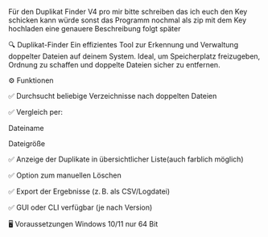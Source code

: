 Für den Duplikat Finder V4 pro mir bitte schreiben das ich euch den Key schicken kann würde sonst das Programm nochmal als zip mit dem Key hochladen eine genauere Beschreibung folgt später

🔍 Duplikat-Finder
Ein effizientes Tool zur Erkennung und Verwaltung doppelter Dateien auf deinem System.
Ideal, um Speicherplatz freizugeben, Ordnung zu schaffen und doppelte Dateien sicher zu entfernen.

⚙️ Funktionen

✅ Durchsucht beliebige Verzeichnisse nach doppelten Dateien

✅ Vergleich per:

Dateiname

Dateigröße

✅ Anzeige der Duplikate in übersichtlicher Liste(auch farblich möglich)

✅ Option zum manuellen Löschen

✅ Export der Ergebnisse (z. B. als CSV/Logdatei)

✅ GUI oder CLI verfügbar (je nach Version)

🖥️ Voraussetzungen
Windows 10/11 nur 64 Bit
